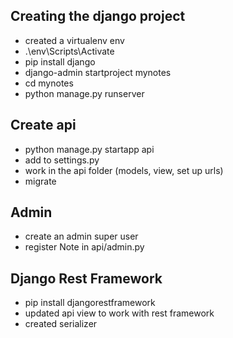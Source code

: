 ## Creating the django project

- created a virtualenv env
- .\env\Scripts\Activate
- pip install django
- django-admin startproject mynotes
- cd mynotes
- python manage.py runserver

## Create api

- python manage.py startapp api
- add to settings.py
- work in the api folder (models, view, set up urls)
- migrate

## Admin

- create an admin super user
- register Note in api/admin.py

## Django Rest Framework

- pip install djangorestframework
- updated api view to work with rest framework
- created serializer

